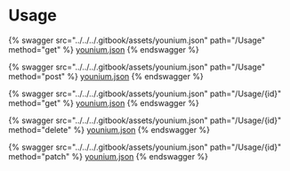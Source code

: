 # Usage

{% swagger src="../../../.gitbook/assets/younium.json" path="/Usage" method="get" %}
[younium.json](../../../.gitbook/assets/younium.json)
{% endswagger %}

{% swagger src="../../../.gitbook/assets/younium.json" path="/Usage" method="post" %}
[younium.json](../../../.gitbook/assets/younium.json)
{% endswagger %}

{% swagger src="../../../.gitbook/assets/younium.json" path="/Usage/{id}" method="get" %}
[younium.json](../../../.gitbook/assets/younium.json)
{% endswagger %}

{% swagger src="../../../.gitbook/assets/younium.json" path="/Usage/{id}" method="delete" %}
[younium.json](../../../.gitbook/assets/younium.json)
{% endswagger %}

{% swagger src="../../../.gitbook/assets/younium.json" path="/Usage/{id}" method="patch" %}
[younium.json](../../../.gitbook/assets/younium.json)
{% endswagger %}
